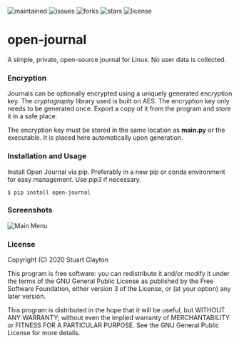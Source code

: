 ![maintained](https://img.shields.io/badge/Maintained%3F-Yes-brightgreen) ![issues](https://img.shields.io/github/issues/Optimizer-Prime/open-journal) ![forks](https://img.shields.io/github/forks/Optimizer-Prime/open-journal) ![stars](https://img.shields.io/github/stars/Optimizer-Prime/open-journal) ![license](https://img.shields.io/github/license/Optimizer-Prime/open-journal)

# open-journal
A simple, private, open-source journal for Linux. No user data is collected.

### Encryption
Journals can be optionally encrypted using a uniquely generated encryption key. The *cryptography* library used is built on AES. The encryption key only needs to be generated once. Export a copy of it from the program and store it in a safe place. 

The encryption key must be stored in the same location as **main.py** or the executable. It is placed here automatically upon generation.

### Installation and Usage
Install Open Journal via pip. Preferably in a new pip or conda environment for easy management. Use *pip3* if necessary.
~~~
$ pip install open-journal
~~~

### Screenshots
![Main Menu](/screenshots/open-journal.png)

### License

Copyright (C) 2020 Stuart Clayton

This program is free software: you can redistribute it and/or modify it under the terms of the GNU General Public License as published by the Free Software Foundation, either version 3 of the License, or (at your option) any later version.

This program is distributed in the hope that it will be useful, but WITHOUT ANY WARRANTY; without even the implied warranty of MERCHANTABILITY or FITNESS FOR A PARTICULAR PURPOSE. See the GNU General Public License for more details.
